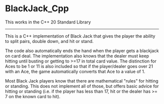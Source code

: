# BlackJack_Cpp

This works in the C++ 20 Standard Library

***

This is a C++ implementation of Black Jack that gives the player the ability to split pairs, double down, and hit or stand.

The code also automatically ends the hand when the player gets a blackjack on card deal. The implementation also knows that the dealer must keep hitting until busting or getting to >=17 in total card value. The distinction for Aces to be 1 or 11 is also included so that if the player/dealer goes over 21 with an Ace, the game automatically converts that Ace to a value of 1.

Most Black Jack players know that there are mathematical "rules" for hitting or standing. This does not implement all of those, but offers basic advice for hitting or standing (i.e. if the player has less than 17, hit or the dealer has >= 7 on the known card to hit).
